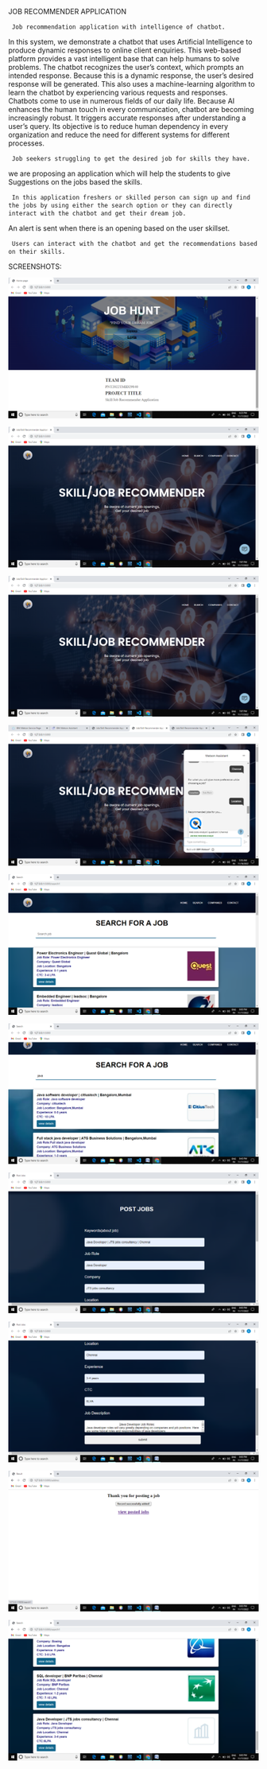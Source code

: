  
JOB RECOMMENDER APPLICATION

     Job recommendation application with intelligence of chatbot. 
In this system, we demonstrate a chatbot that uses Artificial Intelligence to produce dynamic responses to online client enquiries.
This web-based platform provides a vast intelligent base that can help humans to solve problems. 
The chatbot recognizes the user’s context, which prompts an intended response. Because this is a dynamic response, the user’s desired response will be generated. 
This also uses a machine-learning algorithm to learn the chatbot by experiencing various requests and responses. 
Chatbots come to use in numerous fields of our daily life. Because AI enhances the human touch in every communication, chatbot are becoming increasingly robust. 
It triggers accurate responses after understanding a user’s query. 
Its objective is to reduce human dependency in every organization and reduce the need for different systems for different processes.
     
     Job seekers struggling to get the desired job for skills they have. 
we are proposing an application which will help the students to give Suggestions on the jobs based the skills. 
     
     In this application freshers or skilled person can sign up and find the jobs by using either the search option or they can directly interact with the chatbot and get their dream job. 
An alert is sent when there is an opening based on the user skillset. 
     
     Users can interact with the chatbot and get the recommendations based on their skills. 

SCREENSHOTS:

![1-Signup-login-page](SCREENSHOTS/1-Signup-login-page.png)


![2-user-interface](SCREENSHOTS/2-user-interface.png)


![3-chat-bot](SCREENSHOTS/3-chat-bot.png)


![4-chat-bot](SCREENSHOTS/4-chat-bot.png)


![5-search](SCREENSHOTS/5-search.png)


![6-search](SCREENSHOTS/6-search.png)


![7-post-job](SCREENSHOTS/7-post-job.png)


![8-post-job](SCREENSHOTS/8-post-job.png)


![9-post-job](SCREENSHOTS/9-post-job.png)


![10-post-job](SCREENSHOTS/10-post-job.png)


